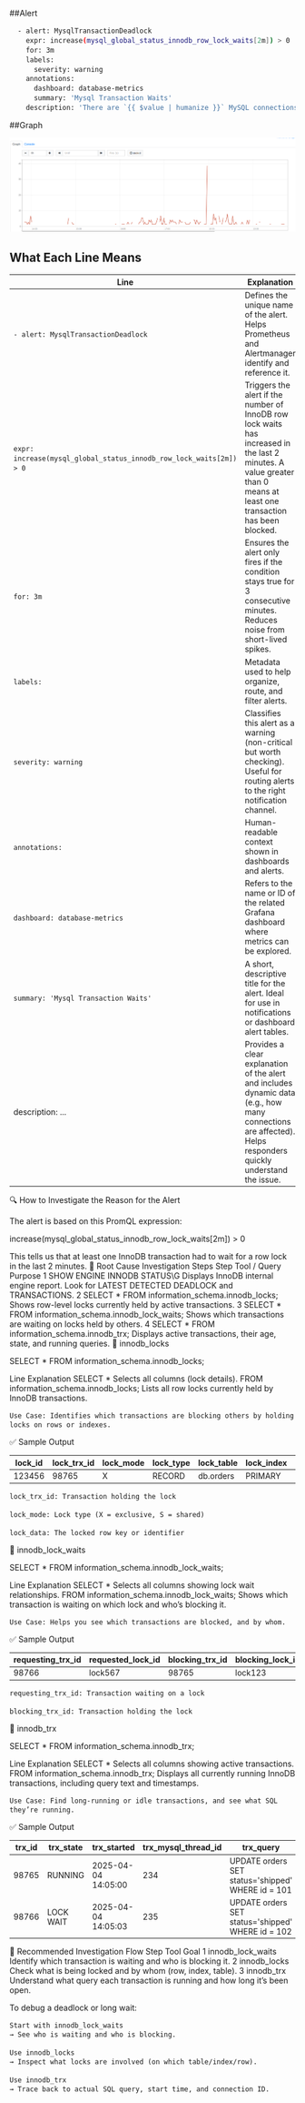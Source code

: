 ##Alert

```sh
  - alert: MysqlTransactionDeadlock
    expr: increase(mysql_global_status_innodb_row_lock_waits[2m]) > 0
    for: 3m
    labels:
      severity: warning
    annotations:
      dashboard: database-metrics
      summary: 'Mysql Transaction Waits'
    description: 'There are `{{ $value | humanize }}` MySQL connections waiting for a stale transaction to release.'
```

##Graph

![Graph Example](alert_example.png)

## What Each Line Means

| Line                                                                                       | Explanation                                                                                                                                                                                                 |
|--------------------------------------------------------------------------------------------|-------------------------------------------------------------------------------------------------------------------------------------------------------------------------------------------------------------|
| `- alert: MysqlTransactionDeadlock`                                                       | Defines the unique name of the alert. Helps Prometheus and Alertmanager identify and reference it.                                                                                                          |
| `expr: increase(mysql_global_status_innodb_row_lock_waits[2m]) > 0`                        | Triggers the alert if the number of InnoDB row lock waits has increased in the last 2 minutes. A value greater than 0 means at least one transaction has been blocked.                                      |
| `for: 3m`                                                                                  | Ensures the alert only fires if the condition stays true for 3 consecutive minutes. Reduces noise from short-lived spikes.                                                                                  |
| `labels:`                                                                                  | Metadata used to help organize, route, and filter alerts.                                                                                                                                                   |
| `severity: warning`                                                                       | Classifies this alert as a warning (non-critical but worth checking). Useful for routing alerts to the right notification channel.                                                                          |
| `annotations:`                                                                             | Human-readable context shown in dashboards and alerts.                                                                                                                                                      |
| `dashboard: database-metrics`                                                             | Refers to the name or ID of the related Grafana dashboard where metrics can be explored.                                                                                                                    |
| `summary: 'Mysql Transaction Waits'`                                                      | A short, descriptive title for the alert. Ideal for use in notifications or dashboard alert tables.                                                                                                         |
|  description:       ...                                                                      | Provides a clear explanation of the alert and includes dynamic data (e.g., how many connections are affected). Helps responders quickly understand the issue.                                 |

🔍 How to Investigate the Reason for the Alert

The alert is based on this PromQL expression:

increase(mysql_global_status_innodb_row_lock_waits[2m]) > 0

This tells us that at least one InnoDB transaction had to wait for a row lock in the last 2 minutes.
🧠 Root Cause Investigation Steps
Step	Tool / Query	Purpose
1	SHOW ENGINE INNODB STATUS\G	Displays InnoDB internal engine report. Look for LATEST DETECTED DEADLOCK and TRANSACTIONS.
2	SELECT * FROM information_schema.innodb_locks;	Shows row-level locks currently held by active transactions.
3	SELECT * FROM information_schema.innodb_lock_waits;	Shows which transactions are waiting on locks held by others.
4	SELECT * FROM information_schema.innodb_trx;	Displays active transactions, their age, state, and running queries.
📌 innodb_locks

SELECT * FROM information_schema.innodb_locks;

Line	Explanation
SELECT *	Selects all columns (lock details).
FROM information_schema.innodb_locks;	Lists all row locks currently held by InnoDB transactions.

    Use Case: Identifies which transactions are blocking others by holding locks on rows or indexes.

✅ Sample Output

lock_id   | lock_trx_id | lock_mode | lock_type | lock_table  | lock_index | lock_data
----------|-------------|-----------|-----------|-------------|------------|----------
123456    | 98765       | X         | RECORD    | db.orders   | PRIMARY    | 101

    lock_trx_id: Transaction holding the lock

    lock_mode: Lock type (X = exclusive, S = shared)

    lock_data: The locked row key or identifier

📌 innodb_lock_waits

SELECT * FROM information_schema.innodb_lock_waits;

Line	Explanation
SELECT *	Selects all columns showing lock wait relationships.
FROM information_schema.innodb_lock_waits;	Shows which transaction is waiting on which lock and who’s blocking it.

    Use Case: Helps you see which transactions are blocked, and by whom.

✅ Sample Output

requesting_trx_id | requested_lock_id | blocking_trx_id | blocking_lock_id
------------------|-------------------|------------------|------------------
98766             | lock567           | 98765            | lock123

    requesting_trx_id: Transaction waiting on a lock

    blocking_trx_id: Transaction holding the lock

📌 innodb_trx

SELECT * FROM information_schema.innodb_trx;

Line	Explanation
SELECT *	Selects all columns showing active transactions.
FROM information_schema.innodb_trx;	Displays all currently running InnoDB transactions, including query text and timestamps.

    Use Case: Find long-running or idle transactions, and see what SQL they’re running.

✅ Sample Output

trx_id | trx_state  | trx_started         | trx_mysql_thread_id | trx_query
-------|------------|---------------------|----------------------|------------------------------------------------------
98765  | RUNNING    | 2025-04-04 14:05:00 | 234                  | UPDATE orders SET status='shipped' WHERE id = 101
98766  | LOCK WAIT  | 2025-04-04 14:05:03 | 235                  | UPDATE orders SET status='shipped' WHERE id = 102

🧭 Recommended Investigation Flow
Step	Tool	Goal
1	innodb_lock_waits	Identify which transaction is waiting and who is blocking it.
2	innodb_locks	Check what is being locked and by whom (row, index, table).
3	innodb_trx	Understand what query each transaction is running and how long it’s been open.

To debug a deadlock or long wait:

    Start with innodb_lock_waits
    → See who is waiting and who is blocking.

    Use innodb_locks
    → Inspect what locks are involved (on which table/index/row).

    Use innodb_trx
    → Trace back to actual SQL query, start time, and connection ID.
